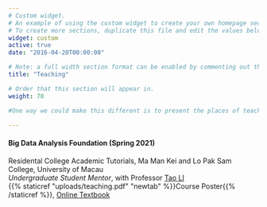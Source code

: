 ```yaml
---
# Custom widget.
# An example of using the custom widget to create your own homepage section.
# To create more sections, duplicate this file and edit the values below as desired.
widget: custom
active: true
date: "2016-04-20T00:00:00"

# Note: a full width section format can be enabled by commenting out the `title` and `subtitle` with a `#`.
title: "Teaching"

# Order that this section will appear in.
weight: 70

#One way we could make this different is to present the places of teaching as a smaller list with a click through to course descriptions and why we were teaching at that location. More in line with the project presentation line of reasoning. If we did each teaching engagement independently like a talk, and then aggregate them, then we could use schema.org metadata to describe each teaching engagement.

---
```

#### Big Data Analysis Foundation (Spring 2021) ####
Residental College Academic Tutorials, Ma Man Kei and Lo Pak Sam College, University of Macau <br>
_Undergraduate Student Mentor_, with Professor [Tao LI](https://www.um.edu.mo/fss/pa/about_us/staff/TaoLi.html) <br>
{{% staticref "uploads/teaching.pdf" "newtab" %}}Course Poster{{% /staticref %}}, [Online Textbook](https://r4ds.had.co.nz)


